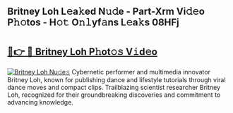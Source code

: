 ## Britney Loh L𝚎a𝚔ed N𝚞𝚍e - Part-Xrm Vi𝚍𝚎o P𝚑𝚘tos - H𝚘𝚝 O𝚗𝚕yf𝚊ns L𝚎a𝚔s 08HFj

# <h2><a href="http://kf81x8n.oniu.top/?m=Britney+Loh">🔗👉 🔴 Britney Loh P𝚑ot𝚘𝚜 V𝚒d𝚎o</a></h2>

[![Britney Loh Nu𝚍e𝚜](https://i.imgur.com/0qMVB7G.gif)](http://kf81x8n.oniu.top/?m=Britney+Loh)
Cybernetic performer and multimedia innovator Britney Loh, known for publishing dance and lifestyle tutorials through viral dance moves and compact clips. Trailblazing scientist researcher Britney Loh, recognized for their groundbreaking discoveries and commitment to advancing knowledge.  
